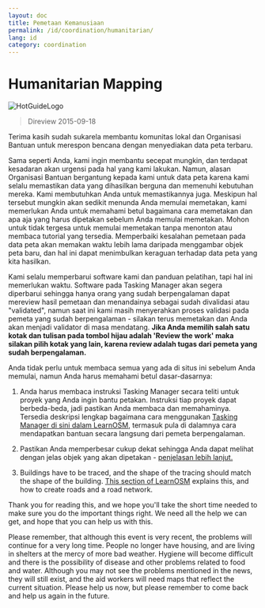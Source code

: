 ```yaml
---
layout: doc
title: Pemetaan Kemanusiaan
permalink: /id/coordination/humanitarian/
lang: id
category: coordination
---
```


# Humanitarian Mapping

![HotGuideLogo](/images/hot-logo.png)

> Direview 2015-09-18

Terima kasih sudah sukarela membantu komunitas lokal dan Organisasi Bantuan untuk merespon bencana dengan menyediakan data peta terbaru.  

Sama seperti Anda, kami ingin membantu secepat mungkin, dan terdapat kesadaran akan urgensi pada hal yang kami lakukan. Namun, alasan Organisasi Bantuan bergantung kepada kami untuk data peta karena kami selalu memastikan data yang dihasilkan berguna dan memenuhi kebutuhan mereka. Kami membutuhkan Anda untuk memastikannya juga. Meskipun hal tersebut mungkin akan sedikit menunda Anda memulai memetakan, kami memerlukan Anda untuk memahami betul bagaimana cara memetakan dan apa aja yang harus dipetakan sebelum Anda memulai memetakan. Mohon untuk tidak tergesa untuk memulai memetakan tanpa menonton atau membaca tutorial yang tersedia. Memperbaiki kesalahan pemetaan pada data peta akan memakan waktu lebih lama daripada menggambar objek peta baru, dan hal ini dapat menimbulkan keraguan terhadap data peta yang kita hasilkan.  

Kami selalu memperbarui software kami dan panduan pelatihan, tapi hal ini memerlukan waktu. Software pada Tasking Manager akan segera diperbarui sehingga hanya orang yang sudah berpengalaman dapat mereview hasil pemetaan dan menandainya sebagai sudah divalidasi atau "validated", namun saat ini kami masih menyerahkan proses validasi pada pemeta yang sudah berpengalaman - silakan terus memetakan dan Anda akan menjadi validator di masa mendatang. **Jika Anda memilih salah satu kotak dan tulisan pada tombol hijau adalah 'Review the work' maka silakan pilih kotak yang lain, karena review adalah tugas dari pemeta yang sudah berpengalaman.**  

Anda tidak perlu untuk membaca semua yang ada di situs ini sebelum Anda  memulai, namun Anda harus memahami betul dasar-dasarnya:  

1.  Anda harus membaca instruksi Tasking Manager secara teliti untuk proyek yang Anda ingin bantu petakan. Instruksi tiap proyek dapat berbeda-beda, jadi pastikan Anda membaca dan memahaminya. Tersedia deskripsi lengkap bagaimana cara menggunakan [Tasking Manager di sini dalam LearnOSM](/id/coordination/tasking-manager/), termasuk pula di dalamnya cara mendapatkan bantuan secara langsung dari pemeta berpengalaman.  

2.  Pastikan Anda memperbesar cukup dekat sehingga Anda dapat melihat dengan jelas objek yang akan dipetakan - [penjelasan lebih lanjut.](/id/coordination/remote/)  

3.  Buildings have to be traced, and the shape of the tracing should match the shape of the building. [This section of LearnOSM](/en/coordination/remote-tracing/) explains this, and how to create roads and a road network.  

Thank you for reading this, and we hope you'll take the short time needed to make sure you do the important things right. We need all the help we can get, and hope that you can help us with this.  

Please remember, that although this event is very recent, the problems will continue for a very long time. People no longer have housing, and are living in shelters at the mercy of more bad weather. Hygiene will become difficult and there is the possibility of disease and other problems related to food and water. Although you may not see the problems mentioned in the news, they will still exist, and the aid workers will need maps that reflect the current situation. Please help us now, but please remember to come back and help us again in the future. 